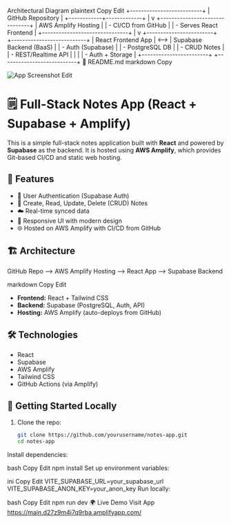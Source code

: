 Architectural Diagram
plaintext
Copy
Edit
               +--------------------------+
               |     GitHub Repository    |
               +------------+-------------+
                            |
                            v
            +-------------------------------+
            |    AWS Amplify Hosting        |
            | - CI/CD from GitHub           |
            | - Serves React Frontend       |
            +-------------------------------+
                            |
                            v
        +------------------------+       +---------------------------+
        |   React Frontend App   | <-->  |   Supabase Backend (BaaS) |
        | - Auth (Supabase)      |       | - PostgreSQL DB           |
        | - CRUD Notes           |       | - REST/Realtime API       |
        |                        |       | - Auth + Storage          |
        +------------------------+       +---------------------------+
📄 README.md
markdown
Copy

![App Screenshot](./Screenshot_29-7-2025_23732_us-east-1.console.aws.amazon.com.png)
Edit
# 🗒️ Full-Stack Notes App (React + Supabase + Amplify)

This is a simple full-stack notes application built with **React** and powered by **Supabase** as the backend. It is hosted using **AWS Amplify**, which provides Git-based CI/CD and static web hosting.

## 🚀 Features

- 🔐 User Authentication (Supabase Auth)
- 📝 Create, Read, Update, Delete (CRUD) Notes
- ☁️ Real-time synced data
- 🎨 Responsive UI with modern design
- 🌐 Hosted on AWS Amplify with CI/CD from GitHub

## 🏗️ Architecture

GitHub Repo --> AWS Amplify Hosting --> React App --> Supabase Backend

markdown
Copy
Edit

- **Frontend:** React + Tailwind CSS
- **Backend:** Supabase (PostgreSQL, Auth, API)
- **Hosting:** AWS Amplify (auto-deploys from GitHub)

## 🛠️ Technologies

- React
- Supabase
- AWS Amplify
- Tailwind CSS
- GitHub Actions (via Amplify)

## 🧪 Getting Started Locally

1. Clone the repo:
   ```bash
   git clone https://github.com/yourusername/notes-app.git
   cd notes-app
Install dependencies:

bash
Copy
Edit
npm install
Set up environment variables:

ini
Copy
Edit
VITE_SUPABASE_URL=your_supabase_url
VITE_SUPABASE_ANON_KEY=your_anon_key
Run locally:

bash
Copy
Edit
npm run dev
🌍 Live Demo
Visit App  https://main.d27z9m4i7q9rba.amplifyapp.com/

